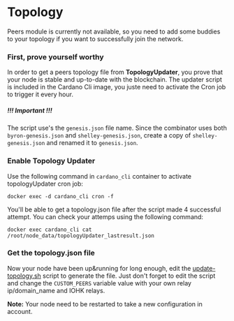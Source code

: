 # Topology

Peers module is currently not available, so you need to add some buddies to your
topology if you want to successfully join the network.

### First, prove yourself worthy

In order to get a peers topology file from **TopologyUpdater**, you prove that your
node is stable and up-to-date with the blockchain. The updater script is included
in the Cardano Cli image, you juste need to activate the Cron job to trigger it every hour.

##### !!! Important !!!
The script use's the `genesis.json` file name. Since the combinator uses both `byron-genesis.json` and
`shelley-genesis.json`, create a copy of `shelley-genesis.json` and renamed it to `genesis.json`.

### Enable Topology Updater

Use the following command in `cardano_cli` container to activate topologyUpdater cron job:

    docker exec -d cardano_cli cron -f
    
You'll be able to get a topology.json file after the script made 4 successful attempt. You can
check your attemps using the following command:

    docker exec cardano_cli cat /root/node_data/topologyUpdater_lastresult.json
    
### Get the topology.json file

Now your node have been up&running for long enough, edit the [update-topology.sh](../Scripts/update-topology.sh)
script to generate the file. Just don't forget to edit the script and change the `CUSTOM_PEERS` variable value with
your own relay ip/domain_name and IOHK relays.

**Note:** Your node need to be restarted to take a new configuration in account.